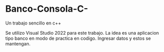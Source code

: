 # Banco-Consola-C-
Un trabajo sencillo en c++

Se utilizo Visual Studio 2022 para este trabajo.
La idea es una aplicacion tipo banco en modo de practica en codigo.
Ingresar datos y estos se mantengan.
